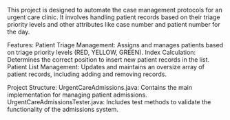 This project is designed to automate the case management protocols for an urgent care clinic. It involves handling patient records based on their triage priority levels and other attributes like case number and patient number for the day.

Features:
Patient Triage Management: Assigns and manages patients based on triage priority levels (RED, YELLOW, GREEN).
Index Calculation: Determines the correct position to insert new patient records in the list.
Patient List Management: Updates and maintains an oversize array of patient records, including adding and removing records.

Project Structure:
UrgentCareAdmissions.java: Contains the main implementation for managing patient admissions.
UrgentCareAdmissionsTester.java: Includes test methods to validate the functionality of the admissions system.

